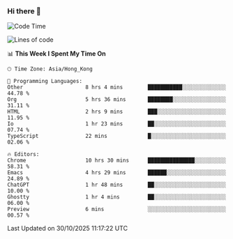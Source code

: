 ### Hi there 👋

<!--
**nicehiro/nicehiro** is a ✨ _special_ ✨ repository because its `README.md` (this file) appears on your GitHub profile.

Here are some ideas to get you started:

- 🔭 I’m currently working on ...
- 🌱 I’m currently learning ...
- 👯 I’m looking to collaborate on ...
- 🤔 I’m looking for help with ...
- 💬 Ask me about ...
- 📫 How to reach me: ...
- 😄 Pronouns: ...
- ⚡ Fun fact: ...
-->

<!--START_SECTION:waka-->
![Code Time](http://img.shields.io/badge/Code%20Time-1%2C186%20hrs%2049%20mins-blue)

![Lines of code](https://img.shields.io/badge/From%20Hello%20World%20I%27ve%20Written-1.9%20million%20lines%20of%20code-blue)

📊 **This Week I Spent My Time On** 

```text
🕑︎ Time Zone: Asia/Hong_Kong

💬 Programming Languages: 
Other                    8 hrs 4 mins        ███████████░░░░░░░░░░░░░░   44.78 % 
Org                      5 hrs 36 mins       ████████░░░░░░░░░░░░░░░░░   31.11 % 
HTML                     2 hrs 9 mins        ███░░░░░░░░░░░░░░░░░░░░░░   11.95 % 
Io                       1 hr 23 mins        ██░░░░░░░░░░░░░░░░░░░░░░░   07.74 % 
TypeScript               22 mins             █░░░░░░░░░░░░░░░░░░░░░░░░   02.06 % 

🔥 Editors: 
Chrome                   10 hrs 30 mins      ███████████████░░░░░░░░░░   58.31 % 
Emacs                    4 hrs 29 mins       ██████░░░░░░░░░░░░░░░░░░░   24.89 % 
ChatGPT                  1 hr 48 mins        ██░░░░░░░░░░░░░░░░░░░░░░░   10.00 % 
Ghostty                  1 hr 4 mins         ██░░░░░░░░░░░░░░░░░░░░░░░   06.00 % 
Preview                  6 mins              ░░░░░░░░░░░░░░░░░░░░░░░░░   00.57 % 
```


 Last Updated on 30/10/2025 11:17:22 UTC
<!--END_SECTION:waka-->
